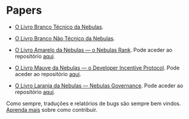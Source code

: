 # Papers

* [O Livro Branco Técnico da Nebulas](https://nebulas.io/docs/NebulasTechnicalWhitepaper.pdf).

* [O Livro Branco Não Técnico da Nebulas](https://nebulas.io/docs/NebulasWhitepaper.pdf).

* [O Livro Amarelo da Nebulas — o Nebulas Rank](https://nebulas.io/docs/NebulasYellowPaper.pdf). Pode aceder ao repositório [aqui](https://github.com/nebulasio/nr-report).

* [O Livro Mauve da Nebulas — o Developer Incentive Protocol](https://nebulas.io/docs/NebulasMauvePaper.pdf). Pode aceder ao repositório [aqui](https://github.com/nebulasio/dip-report).

* [O Livro Laranja da Nebulas — Nebulas Governance](https://nebulas.io/docs/NebulasOrangepaper.pdf). Pode aceder ao repositório [aqui](https://github.com/nebulasio/governance-paper).

Como sempre, traduções e relatórios de bugs são sempre bem vindos. [Aprenda mais](../../how-to-contribute.html) sobre como contribuir.
